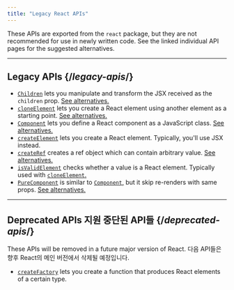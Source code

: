 ```yaml
---
title: "Legacy React APIs"
---
```


<Intro>

These APIs are exported from the `react` package, but they are not recommended for use in newly written code. See the linked individual API pages for the suggested alternatives.

</Intro>

---

## Legacy APIs {/*legacy-apis*/}

* [`Children`](/reference/react/Children) lets you manipulate and transform the JSX received as the `children` prop. [See alternatives.](/reference/react/Children#alternatives)
* [`cloneElement`](/reference/react/cloneElement) lets you create a React element using another element as a starting point. [See alternatives.](/reference/react/cloneElement#alternatives)
* [`Component`](/reference/react/Component) lets you define a React component as a JavaScript class. [See alternatives.](/reference/react/Component#alternatives)
* [`createElement`](/reference/react/createElement) lets you create a React element. Typically, you'll use JSX instead.
* [`createRef`](/reference/react/createRef) creates a ref object which can contain arbitrary value. [See alternatives.](/reference/react/createRef#alternatives)
* [`isValidElement`](/reference/react/isValidElement) checks whether a value is a React element. Typically used with [`cloneElement`.](/reference/react/cloneElement)
* [`PureComponent`](/reference/react/PureComponent) is similar to [`Component`,](/reference/react/Component) but it skip re-renders with same props. [See alternatives.](/reference/react/PureComponent#alternatives)


---

## Deprecated APIs <Trans>지원 중단된 API들</Trans> {/*deprecated-apis*/}

<Deprecated>

These APIs will be removed in a future major version of React.
<Trans>다음 API들은 향후 React의 메인 버전에서 삭제될 예정입니다.</Trans>

</Deprecated>

* [`createFactory`](/reference/react/createFactory) lets you create a function that produces React elements of a certain type.
